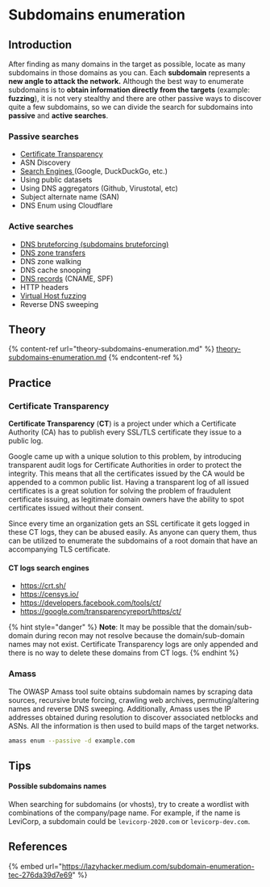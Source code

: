 # Subdomains enumeration

## Introduction

After finding as many domains in the target as possible, locate as many subdomains in those domains as you can. Each **subdomain** represents a **new angle to attack the network.** Although the best way to enumerate subdomains is to **obtain information directly from the targets** (example: **fuzzing**), it is not very stealthy and there are other passive ways to discover quite a few subdomains, so we can divide the search for subdomains into **passive** and **active searches**.

### Passive searches

* [Certificate Transparency](./#certificate-transparency)
* ASN Discovery
* [Search Engines ](../google-dorking.md)(Google, DuckDuckGo, etc.)
* Using public datasets
* Using DNS aggregators (Github, Virustotal, etc)
* Subject alternate name (SAN)
* DNS Enum using Cloudflare

### Active searches

* [DNS bruteforcing (subdomains bruteforcing)](../../../53-dns/reconnaissance-dns.md#get-more-information)
* [DNS zone transfers](../../../53-dns/attack-techniques/domain-zone-transfer.md)
* DNS zone walking
* DNS cache snooping
* [DNS records](../../../53-dns/reconnaissance-dns.md#get-more-information) (CNAME, SPF)
* HTTP headers
* [Virtual Host fuzzing](../virtual-host-fuzzing.md)
* Reverse DNS sweeping

## Theory

{% content-ref url="theory-subdomains-enumeration.md" %}
[theory-subdomains-enumeration.md](theory-subdomains-enumeration.md)
{% endcontent-ref %}

## Practice

### Certificate Transparency

**Certificate Transparency** (**CT**) is a project under which a Certificate Authority (CA) has to publish every SSL/TLS certificate they issue to a public log.

Google came up with a unique solution to this problem, by introducing transparent audit logs for Certificate Authorities in order to protect the integrity. This means that all the certificates issued by the CA would be appended to a common public list. Having a transparent log of all issued certificates is a great solution for solving the problem of fraudulent certificate issuing, as legitimate domain owners have the ability to spot certificates issued without their consent.

Since every time an organization gets an SSL certificate it gets logged in these CT logs, they can be abused easily. As anyone can query them, thus can be utilized to enumerate the subdomains of a root domain that have an accompanying TLS certificate.&#x20;

#### CT logs search engines

* [https://crt.sh/  ](https://crt.sh/https://censys.io/https://developers.facebook.com/tools/ct/https://google.com/transparencyreport/https/ct/https://sslmate.com/certspotter/)
* [https://censys.io/  ](https://crt.sh/https://censys.io/https://developers.facebook.com/tools/ct/https://google.com/transparencyreport/https/ct/https://sslmate.com/certspotter/)
* [https://developers.facebook.com/tools/ct/  ](https://crt.sh/https://censys.io/https://developers.facebook.com/tools/ct/https://google.com/transparencyreport/https/ct/https://sslmate.com/certspotter/)
* [https://google.com/transparencyreport/https/ct/  ](https://crt.sh/https://censys.io/https://developers.facebook.com/tools/ct/https://google.com/transparencyreport/https/ct/https://sslmate.com/certspotter/)

{% hint style="danger" %}
**Note**: It may be possible that the domain/sub-domain during recon may not resolve because the domain/sub-domain names may not exist. Certificate Transparency logs are only appended and there is no way to delete these domains from CT logs.
{% endhint %}

### Amass

The OWASP Amass tool suite obtains subdomain names by scraping data sources, recursive brute forcing, crawling web archives, permuting/altering names and reverse DNS sweeping. Additionally, Amass uses the IP addresses obtained during resolution to discover associated netblocks and ASNs. All the information is then used to build maps of the target networks.

```bash
amass enum --passive -d example.com
```



## Tips

#### Possible subdomains names

When searching for subdomains (or vhosts), try to create a wordlist with combinations of the company/page name. For example, if the name is LeviCorp, a subdomain could be `levicorp-2020.com` or `levicorp-dev.com`.

## References

{% embed url="https://lazyhacker.medium.com/subdomain-enumeration-tec-276da39d7e69" %}
